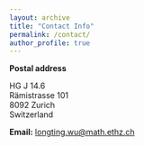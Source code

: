 ```yaml
---
layout: archive
title: "Contact Info"
permalink: /contact/
author_profile: true
---
```


**Postal address**

HG J 14.6\
Rämistrasse 101\
8092 Zurich\
Switzerland

**Email:** longting.wu@math.ethz.ch


